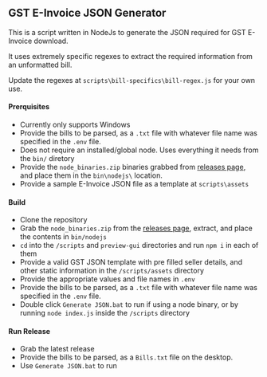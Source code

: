 ## GST E-Invoice JSON Generator

This is a script written in NodeJs to generate the JSON required for GST E-Invoice download.

It uses extremely specific regexes to extract the required information from an unformatted bill.

Update the regexes at `scripts\bill-specifics\bill-regex.js` for your own use.


#### Prerquisites
- Currently only supports Windows 
- Provide the bills to be parsed, as a `.txt` file with whatever file name was specified in the `.env` file.
- Does not require an installed/global node. Uses everything it needs from the `bin/` diretory
- Provide the `node_binaries.zip` binaries grabbed from [releases page](https://github.com/spell1612/GST-E-Invoice-JSON-Generator/releases), and place them in the `bin\nodejs\` location.
- Provide a sample E-Invoice JSON file as a template at `scripts\assets`

#### Build

- Clone the repository
- Grab the `node_binaries.zip` from the [releases page](https://github.com/spell1612/GST-E-Invoice-JSON-Generator/releases), extract, and place the contents in `bin/nodejs`
- `cd` into the `/scripts` and `preview-gui` directories and run `npm i` in each of them
- Provide a valid GST JSON template with pre filled seller details, and other static information in the `/scripts/assets` directory
- Provide the appropriate values and file names in `.env`
- Provide the bills to be parsed, as a `.txt` file with whatever file name was specified in the `.env` file.
- Double click `Generate JSON.bat` to run if using a node binary, or by running `node index.js` inside the `/scripts` directory

#### Run Release

- Grab the latest release
- Provide the bills to be parsed, as a `Bills.txt` file on the desktop.
- Use `Generate JSON.bat` to run


